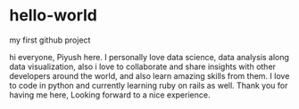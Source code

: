 # hello-world
my first github project

hi everyone, Piyush here. I personally love data science, data analysis along data visualization, also i love to collaborate and share insights with other developers around the world, and also learn amazing skills from them. I love to code in python and currently learning ruby on rails as well.
Thank you for having me here, Looking forward to a nice experience.
